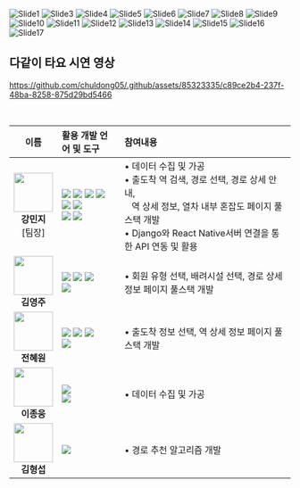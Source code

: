 
![Slide1](https://github.com/chuldong05/.github/assets/85323335/19e41e89-6129-44b1-9ec0-113ea3a90029)
![Slide3](https://github.com/chuldong05/.github/assets/85323335/d5566dd2-5745-4f17-84ae-d6357bf41e89)
![Slide4](https://github.com/chuldong05/.github/assets/85323335/b1e6fc36-b7a0-499d-939b-3489773faf7f)
![Slide5](https://github.com/chuldong05/.github/assets/85323335/d19b0a21-2d7f-4c5a-bbaf-1be4e08304cd)
![Slide6](https://github.com/chuldong05/.github/assets/85323335/c54f1d63-e37f-4b0d-a667-d4f73bdf8ada)
![Slide7](https://github.com/chuldong05/.github/assets/85323335/5d1d9d71-adbf-4f57-9317-4e1def780910)
![Slide8](https://github.com/chuldong05/.github/assets/85323335/895b63ea-aa5a-468f-afda-f1a6e07f33e7)
![Slide9](https://github.com/chuldong05/.github/assets/85323335/fb2755a2-c980-4cce-8647-a9f61b0dc886)
![Slide10](https://github.com/chuldong05/.github/assets/85323335/aaa1eb9b-9b9d-4bb9-94b9-9e24344de4fa)
![Slide11](https://github.com/chuldong05/.github/assets/85323335/ec55be05-c040-4be3-8b14-e307817a647f)
![Slide12](https://github.com/chuldong05/.github/assets/85323335/c1310856-0d73-49ef-8ed2-4467e115e2a3)
![Slide13](https://github.com/chuldong05/.github/assets/85323335/3272e37c-7e9e-43c7-8d62-014337420502)
![Slide14](https://github.com/chuldong05/.github/assets/85323335/41112f48-3259-470e-8225-6aacf68956b0)
![Slide15](https://github.com/chuldong05/.github/assets/85323335/d76dc771-3831-41bd-8a85-1f2bc4a140df)
![Slide16](https://github.com/chuldong05/.github/assets/85323335/51dfa74c-3c8e-44a8-a0c7-518862b9806b)
![Slide17](https://github.com/chuldong05/.github/assets/85323335/3149935a-e28b-4ff6-9319-613411013de0)



<h2>다같이 타요 시연 영상</h2>


https://github.com/chuldong05/.github/assets/85323335/c89ce2b4-237f-48ba-8258-875d29bd5466

</br>

|이름|활용 개발 언어 및 도구|참여내용|
|:---:|:---|:---|
|<img width="70" src="https://github.com/chuldong05/.github/assets/85323335/a65f3744-d5cc-48b0-9826-d499b6e30a44"> </br> **강민지** </br> [팀장]|<img src="https://img.shields.io/badge/TypeScript-3178C6?style=flat-square&logo=javascript&logoColor=white"/> <img src="https://img.shields.io/badge/Python-3776AB?style=flat-square&logo=python&logoColor=white"/> <img src="https://img.shields.io/badge/HTML-E34F26?style=flat-square&logo=html5&logoColor=white"/> <img src="https://img.shields.io/badge/CSS-1572B6?style=flat-square&logo=css3&logoColor=white"/> </br> <img src="https://img.shields.io/badge/React-61DAFB?style=flat-square&logo=react&logoColor=white"/> <img src="https://img.shields.io/badge/Django-092E20?style=flat-square&logo=django&logoColor=white"/> </br> <img src="https://img.shields.io/badge/SK Subway Congestion API-DC461D?style=flat-square&logo=&logoColor=white"/> <img src="https://img.shields.io/badge/Public Data Open API-000000?style=flat-square&logo=&logoColor=white"/> |• 데이터 수집 및 가공 </br> • 출도착 역 검색, 경로 선택, 경로 상세 안내,</br> &nbsp;&nbsp; 역 상세 정보, 열차 내부 혼잡도 페이지 풀스택 개발 </br> •	Django와 React Native서버 연결을 통한 API 연동 및 활용|
|<img width="70" src="https://github.com/chuldong05/.github/assets/85323335/e9d51d37-a4dc-4ca1-9c2d-ec848beec809"> </br> **김영주**|<img src="https://img.shields.io/badge/TypeScript-3178C6?style=flat-square&logo=javascript&logoColor=white"/> <img src="https://img.shields.io/badge/HTML-E34F26?style=flat-square&logo=html5&logoColor=white"/> <img src="https://img.shields.io/badge/CSS-1572B6?style=flat-square&logo=css3&logoColor=white"/> </br> <img src="https://img.shields.io/badge/React-61DAFB?style=flat-square&logo=react&logoColor=white"/>|•	회원 유형 선택, 배려시설 선택, 경로 상세 정보 페이지 풀스택 개발|
|<img width="70" src="https://github.com/chuldong05/.github/assets/85323335/aae7350f-b5d0-4716-97a0-07f572e457e8"> </br> **전혜원**|<img src="https://img.shields.io/badge/TypeScript-3178C6?style=flat-square&logo=javascript&logoColor=white"/> <img src="https://img.shields.io/badge/HTML-E34F26?style=flat-square&logo=html5&logoColor=white"/> <img src="https://img.shields.io/badge/CSS-1572B6?style=flat-square&logo=css3&logoColor=white"/> </br> <img src="https://img.shields.io/badge/React-61DAFB?style=flat-square&logo=react&logoColor=white"/>|• 출도착 정보 선택, 역 상세 정보 페이지 풀스택 개발|
|<img width="70" src="https://github.com/chuldong05/.github/assets/85323335/e3a216e6-8219-4a6a-b623-98c4be049714"> </br> **이종웅**|<img src="https://img.shields.io/badge/Python-3776AB?style=flat-square&logo=python&logoColor=white"/> </br> <img src="https://img.shields.io/badge/Public Data Open API-000000?style=flat-square&logo=&logoColor=white"/> |• 데이터 수집 및 가공|
|<img width="70" src="https://github.com/chuldong05/.github/assets/85323335/8c0ae815-a4af-4eaf-8d65-9f9ee82544e9"> </br> **김형섭**|<img src="https://img.shields.io/badge/Python-3776AB?style=flat-square&logo=python&logoColor=white"/>|• 경로 추천 알고리즘 개발|
